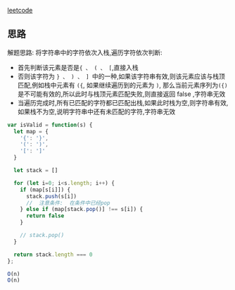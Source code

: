 
[leetcode](https://leetcode.cn/problems/valid-parentheses/description/)

## 思路

解题思路:  将字符串中的字符依次入栈,遍历字符依次判断: 

- 首先判断该元素是否是` { 、 ( 、 [ `,直接入栈
- 否则该字符为 `} 、 ) 、 ] `中的一种,如果该字符串有效,则该元素应该与栈顶匹配,例如栈中元素有 `({`, 如果继续遍历到的元素为 `)`, 那么当前元素序列为` ({) `是不可能有效的,所以此时与栈顶元素匹配失败,则直接返回 false ,字符串无效
- 当遍历完成时,所有已匹配的字符都已匹配出栈,如果此时栈为空,则字符串有效,如果栈不为空,说明字符串中还有未匹配的字符,字符串无效

```js
var isValid = function(s) {
  let map = {
    '{': '}',
    '(': ')',
    '[': ']'
  }

  let stack = []

  for (let i=0; i<s.length; i++) {
    if (map[s[i]]) {
      stack.push(s[i])
      //  注意条件:  在条件中已经pop
    } else if (map[stack.pop()] !== s[i]) {
      return false
    }

    // stack.pop()
  }

  return stack.length === 0
};

O(n)
O(n)

```